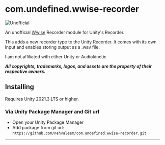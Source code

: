 # com.undefined.wwise-recorder

![Unofficial](https://img.shields.io/badge/unofficial-8A2BE2)

An unofficial [Wwise](https://www.audiokinetic.com/fr/products/wwise/) Recorder module for Unity's Recorder.

This adds a new recorder type to the Unity Recorder. It comes with its own input and enables storing output as a .wav file.

I am not affiliated with either Unity or Audiokinetic.

***All copyrights, trademarks, logos, and assets are the property of their respective owners.***

## Installing

Requires Unity 2021.3 LTS or higher.

### Via Unity Package Manager and Git url

- Open your Unity Package Manager
- Add package from git url: `https://github.com/nehvaleem/com.undefined.wwise-recorder.git`

---
